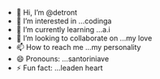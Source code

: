 - 👋 Hi, I’m @detront
- 👀 I’m interested in ...codinga
- 🌱 I’m currently learning ...a.i
- 💞️ I’m looking to collaborate on ...my love
- 📫 How to reach me ...my personality
- 😄 Pronouns: ...santoriniave
- ⚡ Fun fact: ...leaden heart

<!---
detront/detront is a ✨ special ✨ repository because its `README.md` (this file) appears on your GitHub profile.
You can click the Preview link to take a look at your changes.
--->
